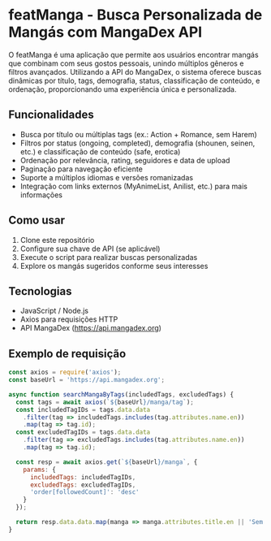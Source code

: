 # featManga - Busca Personalizada de Mangás com MangaDex API

O featManga é uma aplicação que permite aos usuários encontrar mangás que combinam com seus gostos pessoais, unindo múltiplos gêneros e filtros avançados. Utilizando a API do MangaDex, o sistema oferece buscas dinâmicas por título, tags, demografia, status, classificação de conteúdo, e ordenação, proporcionando uma experiência única e personalizada.

## Funcionalidades

- Busca por título ou múltiplas tags (ex.: Action + Romance, sem Harem)
- Filtros por status (ongoing, completed), demografia (shounen, seinen, etc.) e classificação de conteúdo (safe, erotica)
- Ordenação por relevância, rating, seguidores e data de upload
- Paginação para navegação eficiente
- Suporte a múltiplos idiomas e versões romanizadas
- Integração com links externos (MyAnimeList, Anilist, etc.) para mais informações

## Como usar

1. Clone este repositório
2. Configure sua chave de API (se aplicável)
3. Execute o script para realizar buscas personalizadas
4. Explore os mangás sugeridos conforme seus interesses

## Tecnologias

- JavaScript / Node.js
- Axios para requisições HTTP
- API MangaDex (https://api.mangadex.org)

## Exemplo de requisição

```js
const axios = require('axios');
const baseUrl = 'https://api.mangadex.org';

async function searchMangaByTags(includedTags, excludedTags) {
  const tags = await axios(`${baseUrl}/manga/tag`);
  const includedTagIDs = tags.data.data
    .filter(tag => includedTags.includes(tag.attributes.name.en))
    .map(tag => tag.id);
  const excludedTagIDs = tags.data.data
    .filter(tag => excludedTags.includes(tag.attributes.name.en))
    .map(tag => tag.id);

  const resp = await axios.get(`${baseUrl}/manga`, {
    params: {
      includedTags: includedTagIDs,
      excludedTags: excludedTagIDs,
      'order[followedCount]': 'desc'
    }
  });

  return resp.data.data.map(manga => manga.attributes.title.en || 'Sem título');
}
